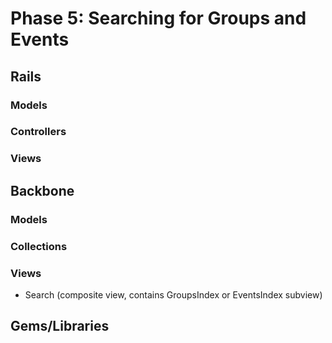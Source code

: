 # Phase 5: Searching for Groups and Events

## Rails
### Models

### Controllers

### Views

## Backbone
### Models

### Collections

### Views
* Search (composite view, contains GroupsIndex or EventsIndex subview)

## Gems/Libraries
